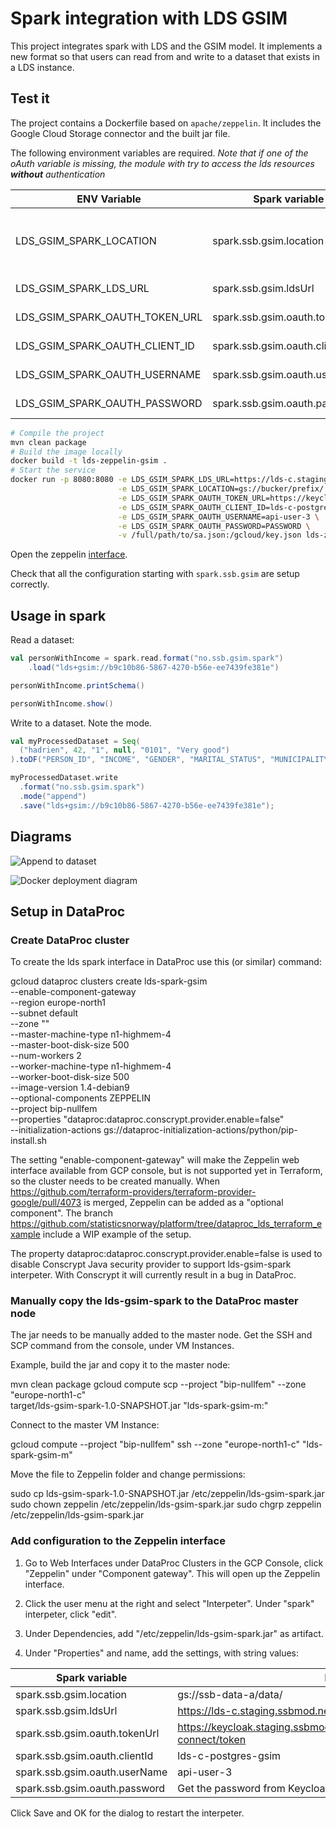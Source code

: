 # Spark integration with LDS GSIM

This project integrates spark with LDS and the GSIM model. It implements a new format so that users can read from and write to a dataset that exists in a LDS instance.

## Test it

The project contains a Dockerfile based on `apache/zeppelin`. It includes the Google Cloud Storage connector and the built jar file.

The following environment variables are required.
*Note that if one of the oAuth variable is missing, the module with try to access the lds resources __without__
authentication*

|ENV Variable| Spark variable|Purpose|
|---|---|---|
|LDS_GSIM_SPARK_LOCATION|spark.ssb.gsim.location|Prefix used when writing data|
|LDS_GSIM_SPARK_LDS_URL|spark.ssb.gsim.ldsUrl|LDS url to use|
|LDS_GSIM_SPARK_OAUTH_TOKEN_URL|spark.ssb.gsim.oauth.tokenUrl|OAUTH token url|
|LDS_GSIM_SPARK_OAUTH_CLIENT_ID|spark.ssb.gsim.oauth.clientId|OAUTH client id|
|LDS_GSIM_SPARK_OAUTH_USERNAME|spark.ssb.gsim.oauth.userName|OAUTH username|
|LDS_GSIM_SPARK_OAUTH_PASSWORD|spark.ssb.gsim.oauth.password|OAUTH password|

```bash
# Compile the project
mvn clean package
# Build the image locally
docker build -t lds-zeppelin-gsim .
# Start the service
docker run -p 8080:8080 -e LDS_GSIM_SPARK_LDS_URL=https://lds-c.staging.ssbmod.net/ns/ \
                        -e LDS_GSIM_SPARK_LOCATION=gs://bucker/prefix/ \
                        -e LDS_GSIM_SPARK_OAUTH_TOKEN_URL=https://keycloak.staging.ssbmod.net/auth/realms/ssb/protocol/openid-connect/token \
                        -e LDS_GSIM_SPARK_OAUTH_CLIENT_ID=lds-c-postgres-gsim \
                        -e LDS_GSIM_SPARK_OAUTH_USERNAME=api-user-3 \
                        -e LDS_GSIM_SPARK_OAUTH_PASSWORD=PASSWORD \
                        -v /full/path/to/sa.json:/gcloud/key.json lds-zeppelin-gsim
```

Open the zeppelin [interface](http://localhost:8080/).

Check that all the configuration starting with `spark.ssb.gsim` are setup correctly.

## Usage in spark

Read a dataset:  

```scala
val personWithIncome = spark.read.format("no.ssb.gsim.spark")
    .load("lds+gsim://b9c10b86-5867-4270-b56e-ee7439fe381e")

personWithIncome.printSchema()

personWithIncome.show()
```

Write to a dataset. Note the mode.  

```scala
val myProcessedDataset = Seq(
  ("hadrien", 42, "1", null, "0101", "Very good")
).toDF("PERSON_ID", "INCOME", "GENDER", "MARITAL_STATUS", "MUNICIPALITY", "DATA_QUALITY")

myProcessedDataset.write
  .format("no.ssb.gsim.spark")
  .mode("append")
  .save("lds+gsim://b9c10b86-5867-4270-b56e-ee7439fe381e");
```

## Diagrams

![Append to dataset](http://www.plantuml.com/plantuml/png/VL7DJiCm3BxxAQpSzm8x84qhJ4XmYYQatRBKgyAof4fSnkFZqB51ct6Bldn_jjcn9rprFOKMEM9hs6HY06Cv9jncIj2RnCwwtWH6jIFXUXVKN_YbqNC4D_hv5RN0HmKsUa-MNGmPrJU6rW-PAIaegNl9HRM9iPD2Qn-75hLKC1qfWD835m_uauvBVFmaEp315PBlYQ-mD4idV8_xCf3xC4opyAcewhEEfxwarSYJIONTaAUkP9sJ4z4jUhgKcLRy2hJ4LJxYGIxWNUQRWVn18XvIg4ehLIx5CT1vzBeV-LRA_aySxpmsm2VdAPWJGNKhrKjUKmwY_RMN-jalEKqCTE_z1G00)

![Docker deployment diagram](http://www.plantuml.com/plantuml/png/LP0nRmCX38Lt_mgBhOEb6wEkZPGE7IerMzN11OUWS6S4P6Yh_lV2eLEQ0Ga_VtuFKqEDWdkr5yde94NzccMfw0Bxp3E0ZNfrQ0wgle5FQrMgPlPYaCjs1xRjWjSY6HnN_kGYQ5xsRtWeOLx9w0e0d9ghuBUa934ir4Jy0KIhSzAb9s-jEx4apfUcSAxXrABmlGsIRzQqjZvwG2_l66yBMLqMwM-ZCplLD4XRu1TW7KMQ7kYMEZGb6dR_oZRJpi2thJip5FDyFBwQiMJ_1QGS_BdUdF4HEuAxQJVz0G00)

## Setup in DataProc

### Create DataProc cluster

To create the lds spark interface in DataProc use this (or similar) command:

  gcloud dataproc clusters create lds-spark-gsim \
    --enable-component-gateway \
    --region europe-north1 \
    --subnet default \
    --zone "" \
    --master-machine-type n1-highmem-4 \
    --master-boot-disk-size 500 \
    --num-workers 2 \
    --worker-machine-type n1-highmem-4 \
    --worker-boot-disk-size 500 \
    --image-version 1.4-debian9 \
    --optional-components ZEPPELIN \
    --project bip-nullfem \
    --properties "dataproc:dataproc.conscrypt.provider.enable=false" \
    --initialization-actions gs://dataproc-initialization-actions/python/pip-install.sh

The setting "enable-component-gateway" will make the Zeppelin web interface available from GCP console, but is not supported yet in Terraform, so the cluster needs to be created manually.
When <https://github.com/terraform-providers/terraform-provider-google/pull/4073> is merged, Zeppelin can be added as a "optional component". The branch <https://github.com/statisticsnorway/platform/tree/dataproc_lds_terraform_example> include a WIP example of the setup.

The property dataproc:dataproc.conscrypt.provider.enable=false is used to disable Conscrypt Java security provider to support lds-gsim-spark interpeter. With Conscrypt it will currently result in a bug in DataProc.

### Manually copy the lds-gsim-spark to the DataProc master node

The jar needs to be manually added to the master node.
Get the SSH and SCP command from the console, under VM Instances.

Example, build the jar and copy it to the master node:

  mvn clean package
  gcloud compute scp --project "bip-nullfem" --zone "europe-north1-c" \
    target/lds-gsim-spark-1.0-SNAPSHOT.jar "lds-spark-gsim-m:"

Connect to the master VM Instance:

  gcloud compute --project "bip-nullfem" ssh --zone "europe-north1-c" "lds-spark-gsim-m"

Move the file to Zeppelin folder and change permissions:

  sudo cp lds-gsim-spark-1.0-SNAPSHOT.jar /etc/zeppelin/lds-gsim-spark.jar
  sudo chown zeppelin /etc/zeppelin/lds-gsim-spark.jar
  sudo chgrp zeppelin /etc/zeppelin/lds-gsim-spark.jar

### Add configuration to the Zeppelin interface

1. Go to Web Interfaces under DataProc Clusters in the GCP Console, click "Zeppelin" under "Component gateway". This will open up the Zeppelin interface.

2. Click the user menu at the right and select "Interpeter". Under "spark" interpeter, click "edit".

3. Under Dependencies, add "/etc/zeppelin/lds-gsim-spark.jar" as artifact.

4. Under "Properties" and name, add the settings, with string values:

|Spark variable|Example|
|---|---|
|spark.ssb.gsim.location|gs://ssb-data-a/data/|
|spark.ssb.gsim.ldsUrl|<https://lds-c.staging.ssbmod.net/ns/>|
|spark.ssb.gsim.oauth.tokenUrl|<https://keycloak.staging.ssbmod.net/auth/realms/ssb/protocol/openid-connect/token>|
|spark.ssb.gsim.oauth.clientId|lds-c-postgres-gsim|
|spark.ssb.gsim.oauth.userName|api-user-3|
|spark.ssb.gsim.oauth.password|Get the password from Keycloak|

Click Save and  OK for the dialog to restart the interpeter.
